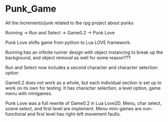 # Punk_Game
All the increments/junk related to the rpg project about punks

Running -> Run and Select -> Game0.2 -> Punk Love

Punk Love shifts game from python to Lua LOVE framework.

Running has an infinite runner design with object instancing to break up the background, and object removal as well for some reason???

Run and Select now includes a second character and character selection option

Game0.2 does not work as a whole, but each individual section is set up to work on its own for testing. It has character selection, a level option, game menu with minigames.

Punk Love was a full rewrite of Game0.2 in Lua Love2D. Menu, char select, scene select, and first level are implement. Menu mini-games are non-functional and first level has right-left movement faults.
